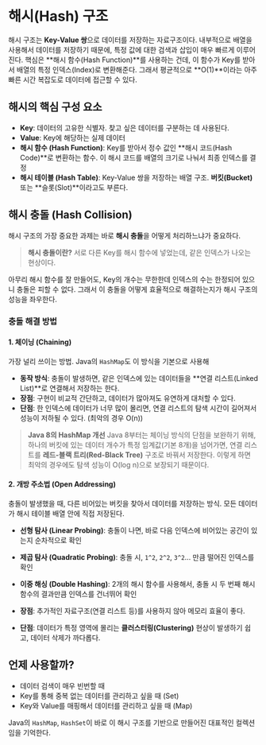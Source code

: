 # 해시(Hash) 구조
해시 구조는 **Key-Value 쌍**으로 데이터를 저장하는 자료구조이다.
내부적으로 배열을 사용해서 데이터를 저장하기 때문에, 특정 값에 대한 검색과 삽입이 매우 빠르게 이루어진다.
핵심은 **해시 함수(Hash Function)**를 사용하는 건데, 이 함수가 Key를 받아서 배열의 특정 인덱스(Index)로 변환해준다.
그래서 평균적으로 **O(1)**이라는 아주 빠른 시간 복잡도로 데이터에 접근할 수 있다.

## 해시의 핵심 구성 요소
- **Key**: 데이터의 고유한 식별자. 찾고 싶은 데이터를 구분하는 데 사용된다.
- **Value**: Key에 해당하는 실제 데이터
- **해시 함수 (Hash Function)**: Key를 받아서 정수 값인 **해시 코드(Hash Code)**로 변환하는 함수. 이 해시 코드를 배열의 크기로 나눠서 최종 인덱스를 결정
- **해시 테이블 (Hash Table)**: Key-Value 쌍을 저장하는 배열 구조. **버킷(Bucket)** 또는 **슬롯(Slot)**이라고도 부른다.

## 해시 충돌 (Hash Collision)
해시 구조의 가장 중요한 과제는 바로 **해시 충돌**을 어떻게 처리하느냐가 중요하다.

> **해시 충돌이란?**
> 서로 다른 Key를 해시 함수에 넣었는데, 같은 인덱스가 나오는 현상이다.

아무리 해시 함수를 잘 만들어도, Key의 개수는 무한한데 인덱스의 수는 한정되어 있으니 충돌은 피할 수 없다.
그래서 이 충돌을 어떻게 효율적으로 해결하는지가 해시 구조의 성능을 좌우한다.

### 충돌 해결 방법

#### 1. 체이닝 (Chaining)
가장 널리 쓰이는 방법. Java의 `HashMap`도 이 방식을 기본으로 사용해

- **동작 방식**: 충돌이 발생하면, 같은 인덱스에 있는 데이터들을 **연결 리스트(Linked List)**로 연결해서 저장하는 한다.
- **장점**: 구현이 비교적 간단하고, 데이터가 많아져도 유연하게 대처할 수 있다.
- **단점**: 한 인덱스에 데이터가 너무 많이 몰리면, 연결 리스트의 탐색 시간이 길어져서 성능이 저하될 수 있다. (최악의 경우 O(n))

> **Java 8의 HashMap 개선**
> Java 8부터는 체이닝 방식의 단점을 보완하기 위해, 하나의 버킷에 있는 데이터 개수가 특정 임계값(기본 8개)을 넘어가면, 연결 리스트를 **레드-블랙 트리(Red-Black Tree)** 구조로 바꿔서 저장한다. 이렇게 하면 최악의 경우에도 탐색 성능이 O(log n)으로 보장되기 때문이다.

#### 2. 개방 주소법 (Open Addressing)
충돌이 발생했을 때, 다른 비어있는 버킷을 찾아서 데이터를 저장하는 방식. 모든 데이터가 해시 테이블 배열 안에 직접 저장된다.

- **선형 탐사 (Linear Probing)**: 충돌이 나면, 바로 다음 인덱스에 비어있는 공간이 있는지 순차적으로 확인
- **제곱 탐사 (Quadratic Probing)**: 충돌 시, `1^2`, `2^2`, `3^2`... 만큼 떨어진 인덱스를 확인
- **이중 해싱 (Double Hashing)**: 2개의 해시 함수를 사용해서, 충돌 시 두 번째 해시 함수의 결과만큼 인덱스를 건너뛰어 확인

- **장점**: 추가적인 자료구조(연결 리스트 등)를 사용하지 않아 메모리 효율이 좋다.
- **단점**: 데이터가 특정 영역에 몰리는 **클러스터링(Clustering)** 현상이 발생하기 쉽고, 데이터 삭제가 까다롭다.

## 언제 사용할까?
- 데이터 검색이 매우 빈번할 때
- Key를 통해 중복 없는 데이터를 관리하고 싶을 때 (Set)
- Key와 Value를 매핑해서 데이터를 관리하고 싶을 때 (Map)

Java의 `HashMap`, `HashSet`이 바로 이 해시 구조를 기반으로 만들어진 대표적인 컬렉션임을 기억한다.
